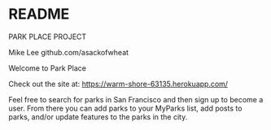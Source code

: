 # README

PARK PLACE PROJECT

Mike Lee
github.com/asackofwheat

Welcome to Park Place

Check out the site at: https://warm-shore-63135.herokuapp.com/

Feel free to search for parks in San Francisco and then sign up to become a user. From there you can add parks to your MyParks list, add posts to parks, and/or update features to the parks in the city. 